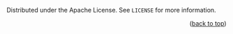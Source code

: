 
Distributed under the Apache License. See `LICENSE` for more information.

<p align="right">(<a href="#top">back to top</a>)</p>

